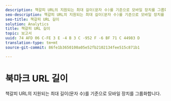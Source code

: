 ```yaml
---
description: 책갈피 URL의 지원되는 최대 길이(문자 수)를 기준으로 모바일 장치를 그룹화합니다.
seo-description: 책갈피 URL의 지원되는 최대 길이(문자 수)를 기준으로 모바일 장치를 그룹화합니다.
seo-title: 책갈피 URL 길이
solution: Analytics
title: 책갈피 URL 길이
topic: 보고서
uuid: 74 AFD 06 C-FE 3 E -4 B 3 C -952 F -6 BF 71 C 44983 D
translation-type: tm+mt
source-git-commit: 86fe1b3650100a05e52fb2102134fee515c871b1

---
```



# 북마크 URL 길이

책갈피 URL의 지원되는 최대 길이(문자 수)를 기준으로 모바일 장치를 그룹화합니다.

